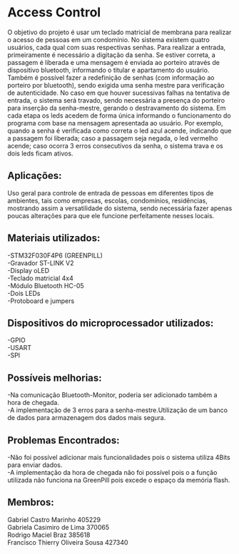 # Access Control
O objetivo do projeto é usar um teclado matricial de membrana para realizar o acesso de pessoas em um condomínio. No sistema existem quatro usuários, cada qual com suas respectivas senhas. Para realizar a entrada, primeiramente é necessário a digitação da senha. Se estiver correta, a passagem é liberada e uma mensagem é enviada ao porteiro através de dispositivo bluetooth, informando o titular e apartamento do usuário. Também é possível fazer a redefinição de senhas (com informação ao porteiro por bluetooth), sendo exigida uma senha mestre para verificação de autenticidade. No caso em que houver sucessivas falhas na tentativa de entrada, o sistema será travado, sendo necessária  a presença do porteiro para inserção da senha-mestre, gerando o destravamento do sistema.
Em cada etapa os leds acedem de forma única informando o funcionamento do programa com base na mensagem apresentada ao usuário.
Por exemplo, quando a senha é verificada como correta o led azul acende, indicando que a passagem foi liberada; caso a passagem seja negada, o led vermelho acende; caso ocorra 3 erros consecutivos da senha, o sistema trava e os dois leds ficam ativos.


## Aplicações:
Uso geral para controle de entrada de pessoas em diferentes tipos de ambientes, tais como empresas, escolas, condomínios, residências, mostrando assim a versatilidade do sistema, sendo necessária fazer apenas poucas alterações para que ele funcione perfeitamente nesses locais.

## Materiais utilizados:
-STM32F030F4P6 (GREENPILL)
<br />-Gravador ST-LINK V2
<br />-Display oLED
<br />-Teclado matricial 4x4
<br />-Módulo Bluetooth HC-05
<br />-Dois LEDs
<br />-Protoboard e jumpers


## Dispositivos do microprocessador utilizados:
-GPIO
<br />-USART
<br />-SPI

## Possíveis melhorias:
-Na comunicação Bluetooth-Monitor, poderia ser adicionado também a hora de chegada.
<br />-A implementação de 3 erros para a senha-mestre.Utilização de um banco de dados para armazenagem dos dados mais segura.


## Problemas Encontrados:
-Não foi possível adicionar mais funcionalidades pois o sistema utiliza 4Bits para enviar dados.
<br />-A implementação da hora de chegada não foi possível pois o a função utilizada não funciona na GreenPill pois excede o espaço da memória flash.


## Membros:
Gabriel Castro Marinho                    405229
<br />Gabriela Casimiro de Lima           370065
<br />Rodrigo Maciel Braz                 385618
<br />Francisco Thierry Oliveira Sousa    427340
